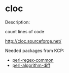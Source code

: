 cloc
====

Description:

count lines of code

http://cloc.sourceforge.net/

Needed packages from KCP:

+ [perl-regex-common](../../../perl-regex-common)
+ [perl-algorithm-diff](../../../perl-algorithm-diff)
